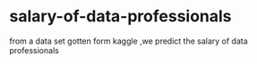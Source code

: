 # salary-of-data-professionals
from a data set gotten form kaggle ,we predict the salary of data professionals
